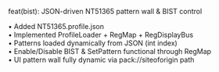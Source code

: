 feat(bist): JSON-driven NT51365 pattern wall & BIST control

• Added NT51365.profile.json  
• Implemented ProfileLoader + RegMap + RegDisplayBus  
• Patterns loaded dynamically from JSON (int index)  
• Enable/Disable BIST & SetPattern functional through RegMap  
• UI pattern wall fully dynamic via pack://siteoforigin path
